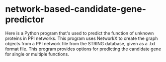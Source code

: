 # network-based-candidate-gene-predictor
Here is a Python program that's used to predict the function of unknown proteins in PPI networks. This program uses NetworkX to create the graph objects from a PPI network file from the STRING database, given as a .txt format file. This program provides options for predicting the candidate gene for single or multiple functions.

